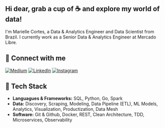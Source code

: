 ##  Hi dear, grab a cup of ☕ and explore my world of data!

I'm Marielle Cortes, a Data & Analytics Engineer and Data Scientist from Brazil. I currently work as a Senior Data & Analytics Engineer at Mercado Libre.

## 🔗 Connect with me
[![Medium](https://img.shields.io/badge/Medium-12100E?style=for-the-badge&logo=medium&logoColor=white)](https://medium.com/@mariellecortes)
[![LinkedIn](https://img.shields.io/badge/linkedin-%230077B5.svg?style=for-the-badge&logo=linkedin&logoColor=white)](https://www.linkedin.com/in/mariellecortes/)
[![Instagram](https://img.shields.io/badge/Instagram-%23E4405F.svg?style=for-the-badge&logo=Instagram&logoColor=white)](https://www.instagram.com/alquimiadosdados/)

## 👾 Tech Stack
* **Languagues & Frameworks:** SQL, Python, Go, Spark
* **Data:** Discovery, Scraping, Modeling, Data Pipeline (ETL), ML Models, Analytics, Visualization, Productization, Data Mesh
* **Software:** Git & Github, Docker, REST, Clean Architecture, TDD, Microservices, Observability
